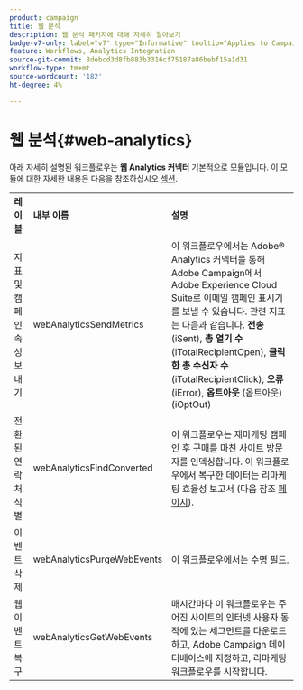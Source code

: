 ```yaml
---
product: campaign
title: 웹 분석
description: 웹 분석 패키지에 대해 자세히 알아보기
badge-v7-only: label="v7" type="Informative" tooltip="Applies to Campaign Classic v7 only"
feature: Workflows, Analytics Integration
source-git-commit: 8debcd3d8fb883b3316cf75187a86bebf15a1d31
workflow-type: tm+mt
source-wordcount: '182'
ht-degree: 4%

---
```



# 웹 분석{#web-analytics}



아래 자세히 설명된 워크플로우는 **웹 Analytics 커넥터** 기본적으로 모듈입니다. 이 모듈에 대한 자세한 내용은 다음을 참조하십시오 [섹션](../../platform/using/adobe-analytics-connector.md).

<table> 
 <tbody> 
  <tr> 
   <td> <strong>레이블</strong><br /> </td> 
   <td> <strong>내부 이름</strong><br /> </td> 
   <td> <strong>설명</strong><br /> </td> 
  </tr> 
  <tr> 
   <td> <span class="uicontrol">지표 및 캠페인 속성 보내기</span> <br /> </td> 
   <td> <span class="uicontrol">webAnalyticsSendMetrics</span> <br /> </td> 
   <td> 이 워크플로우에서는 Adobe® Analytics 커넥터를 통해 Adobe Campaign에서 Adobe Experience Cloud Suite로 이메일 캠페인 표시기를 보낼 수 있습니다. 관련 지표는 다음과 같습니다. <strong>전송</strong> (iSent), <strong>총 열기 수</strong> (iTotalRecipientOpen), <strong>클릭한 총 수신자 수</strong> (iTotalRecipientClick), <strong>오류</strong> (iError), <strong>옵트아웃</strong> (옵트아웃) (iOptOut)<br /> </td> 
  </tr> 
  <tr> 
   <td> <span class="uicontrol">전환된 연락처 식별</span> <br /> </td> 
   <td> <span class="uicontrol">webAnalyticsFindConverted</span> <br /> </td> 
   <td> 이 워크플로우는 재마케팅 캠페인 후 구매를 마친 사이트 방문자를 인덱싱합니다. 이 워크플로우에서 복구한 데이터는 <span class="uicontrol">리마케팅 효율성 보고서</span> (다음 참조 <a href="../../platform/using/adobe-analytics-connector.md#creating-a-re-marketing-campaign"> 페이지</a>). <br /> </td> 
  </tr> 
  <tr> 
   <td> <span class="uicontrol">이벤트 삭제</span> <br /> </td> 
   <td> <span class="uicontrol">webAnalyticsPurgeWebEvents</span> <br /> </td> 
   <td> 이 워크플로우에서는 <span class="uicontrol">수명</span> 필드. <br /> </td> 
  </tr> 
  <tr> 
   <td> <span class="uicontrol">웹 이벤트 복구</span> <br /> </td> 
   <td> <span class="uicontrol">webAnalyticsGetWebEvents</span> <br /> </td> 
   <td> 매시간마다 이 워크플로우는 주어진 사이트의 인터넷 사용자 동작에 있는 세그먼트를 다운로드하고, Adobe Campaign 데이터베이스에 지정하고, 리마케팅 워크플로우를 시작합니다. <br /> </td> 
  </tr> 
 </tbody> 
</table>

